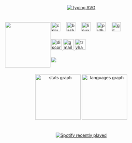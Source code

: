 <div align="center">	
	<a href="https://git.io/typing-svg"><img src="https://readme-typing-svg.demolab.com?font=Fira+Code&duration=2000&pause=1000&center=true&vCenter=true&width=500&lines=~+Hi!+I+am+luk+~;Computer+engineering+student+from+Spain" alt="Typing SVG" /></a>
</div>

<br clear="both">

###

<img align="left" height="150" src="https://i.postimg.cc/rwxzDh6y/Logo-redondo.png"  />

###

<div align="left">
  <img src="https://img.shields.io/badge/C++-00599C?logo=cplusplus&logoColor=white&style=for-the-badge" height="30" alt="cplusplus logo"  />
  <img width="12" />
  <img src="https://img.shields.io/badge/GNU Bash-4EAA25?logo=gnubash&logoColor=white&style=for-the-badge" height="30" alt="bash logo"  />
  <img width="12" />
  <img src="https://img.shields.io/badge/Linux-FCC624?logo=linux&logoColor=black&style=for-the-badge" height="30" alt="linux logo"  />
  <img width="12" />
  <img src="https://img.shields.io/badge/Python-3776AB?logo=python&logoColor=white&style=for-the-badge" height="30" alt="python logo"  />
  <img width="12" />
  <img src="https://img.shields.io/badge/Git-F05032?logo=git&logoColor=white&style=for-the-badge" height="30" alt="git logo"  />
</div>

###

<div align="left">
  <a href="https://discordapp.com/users/279274634346758144" target="_blank">
    <img src="https://img.shields.io/static/v1?message=Discord&logo=discord&label=%E2%80%8E%20&color=7289DA&logoColor=white&labelColor=&style=for-the-badge" height="35" alt="discord logo"  />
  </a>
  <a href="lukiiimohh@protonmail.com" target="_blank">
    <img src="https://img.shields.io/static/v1?message=Gmail&logo=gmail&label=%E2%80%8E%E2%80%8E%20&color=D14836&logoColor=white&labelColor=&style=for-the-badge" height="35" alt="gmail logo"  />
  </a>
  <a href="https://tryhackme.com/p/lukiiimohh" target="_blank">
    <img src="https://img.shields.io/static/v1?message=TryHackMe&logo=tryhackme&label=%E2%80%8E%E2%80%8E%20&color=88cc14&logoColor=white&labelColor=&style=for-the-badge" height="35" alt="tryhackme logo"  />
  </a>
</div>

###

<img align="left" src="https://visitor-badge.laobi.icu/badge?page_id=lukiiimohh.lukiiimohh&left_text=luk's%20profile%20visits"  />

<br clear="both">

###

<div align="center">
  <img src="https://github-readme-stats.vercel.app/api?username=lukiiimohh&hide_title=false&hide_rank=false&show_icons=true&include_all_commits=true&count_private=true&disable_animations=false&theme=nord&locale=en&hide_border=false&custom_title=luk's%20stats" height="150" alt="stats graph"  />
  <img src="https://github-readme-stats.vercel.app/api/top-langs?username=lukiiimohh&locale=en&hide_title=false&layout=compact&card_width=320&langs_count=5&theme=nord&hide_border=false&custom_title=Most%20used%20languages" height="150" alt="languages graph"  />
</div>

###

<br clear="both">

<div align="center">
  <a href="https://open.spotify.com/user/gregorxx0608">
    <img src="https://spotify-recently-played-readme.vercel.app/api?user=gregorxx0608&count=5&unique=false" alt="Spotify recently played"  />
  </a>
</div>

###

